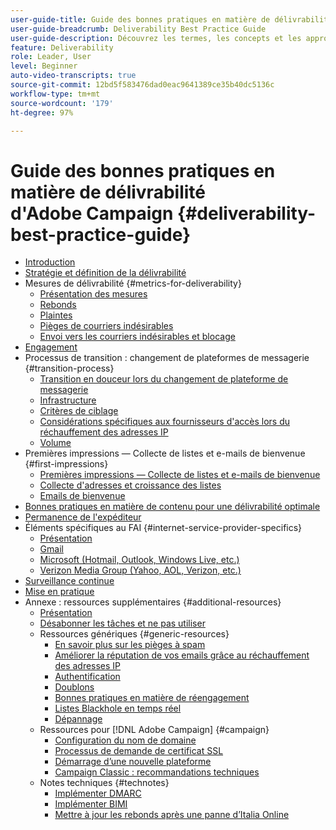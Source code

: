 ```yaml
---
user-guide-title: Guide des bonnes pratiques en matière de délivrabilité
user-guide-breadcrumb: Deliverability Best Practice Guide
user-guide-description: Découvrez les termes, les concepts et les approches clés relatifs à la délivrabilité qui vous permettront d'assurer le succès de votre programme marketing.
feature: Deliverability
role: Leader, User
level: Beginner
auto-video-transcripts: true
source-git-commit: 12bd5f583476dad0eac9641389ce35b40dc5136c
workflow-type: tm+mt
source-wordcount: '179'
ht-degree: 97%

---
```



# Guide des bonnes pratiques en matière de délivrabilité d&#39;Adobe Campaign {#deliverability-best-practice-guide}

+ [Introduction](/help/introduction.md)
+ [Stratégie et définition de la délivrabilité](/help/deliverability-strategy-and-definition.md)
+ Mesures de délivrabilité {#metrics-for-deliverability}
   + [Présentation des mesures](/help/metrics/metrics-overview.md)
   + [Rebonds](/help/metrics/bounces.md)
   + [Plaintes](/help/metrics/complaints.md)
   + [Pièges de courriers indésirables](/help/metrics/spam-traps.md)
   + [Envoi vers les courriers indésirables et blocage](/help/metrics/bulking-and-blocking.md)
+ [Engagement](/help/engagement.md)
+ Processus de transition : changement de plateformes de messagerie {#transition-process}
   + [Transition en douceur lors du changement de plateforme de messagerie](/help/transition-process/switching-email-platforms.md)
   + [Infrastructure](/help/transition-process/infrastructure.md)
   + [Critères de ciblage](/help/transition-process/targeting-criteria.md)
   + [Considérations spécifiques aux fournisseurs d&#39;accès lors du réchauffement des adresses IP](/help/transition-process/isp-specific-considerations-during-ip-warming.md)
   + [Volume](/help/transition-process/volume.md)
+ Premières impressions — Collecte de listes et e-mails de bienvenue {#first-impressions}
   + [Premières impressions — Collecte de listes et e-mails de bienvenue](/help/first-impressions/introduction.md)
   + [Collecte d&#39;adresses et croissance des listes](/help/first-impressions/address-collection-and-list-growth.md)
   + [Emails de bienvenue](/help/first-impressions/welcome-emails.md)
+ [Bonnes pratiques en matière de contenu pour une délivrabilité optimale](/help/content-best-practices-for-optimal-delivery.md)
+ [Permanence de l&#39;expéditeur](/help/sender-permanence.md)
+ Éléments spécifiques au FAI {#internet-service-provider-specifics}
   + [Présentation](/help/internet-service-provider-specifics/overview.md)
   + [Gmail](/help/internet-service-provider-specifics/gmail.md)
   + [Microsoft (Hotmail, Outlook, Windows Live, etc.)](/help/internet-service-provider-specifics/microsoft.md)
   + [Verizon Media Group (Yahoo, AOL, Verizon, etc.)](/help/internet-service-provider-specifics/verizon-media-group.md)
+ [Surveillance continue](/help/ongoing-monitoring.md)
+ [Mise en pratique](/help/putting-it-in-practice.md)
+ Annexe : ressources supplémentaires {#additional-resources}
   + [Présentation](/help/additional-resources/general-resources.md)
   + [Désabonner les tâches et ne pas utiliser](/help/unsubscribe-dos-and-do-nots.md)
   + Ressources génériques {#generic-resources}
      + [En savoir plus sur les pièges à spam](/help/additional-resources/all-about-spam-traps.md)
      + [Améliorer la réputation de vos emails grâce au réchauffement des adresses IP](/help/additional-resources/increase-reputation-with-ip-warming.md)
      + [Authentification](/help/additional-resources/authentication.md)
      + [Doublons](/help/additional-resources/duplicates.md)
      + [Bonnes pratiques en matière de réengagement](/help/additional-resources/re-engagement.md)
      + [Listes Blackhole en temps réel](/help/additional-resources/blocklist-databases.md)
      + [Dépannage](/help/additional-resources/troubleshooting.md)
   + Ressources pour [!DNL Adobe Campaign] {#campaign}
      + [Configuration du nom de domaine](/help/additional-resources/ac-domain-name-setup.md)
      + [Processus de demande de certificat SSL](/help/additional-resources/ac-ssl-certificate-request.md)
      + [Démarrage d’une nouvelle plateforme](/help/additional-resources/ac-starting-new-platform.md)
      + [Campaign Classic : recommandations techniques](/help/additional-resources/acc-technical-recommendations.md)
   + Notes techniques {#technotes}
      + [Implémenter DMARC](/help/technotes/implement-dmarc.md)
      + [Implémenter BIMI](/help/technotes/implement-bimi.md)
      + [Mettre à jour les rebonds après une panne d’Italia Online](/help/technotes/update-bounces-after-it-outage.md)

